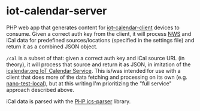 # iot-calendar-server

PHP web app that generates content for [iot-calendar-client](https://github.com/clockspot/iot-calendar-client) devices to consume. Given a correct auth key from the client, it will process [NWS](https://www.weather.gov/documentation/services-web-api) and iCal data for predefined sources/locations (specified in the settings file) and return it as a combined JSON object.

`/cal` is a subset of that: given a correct auth key and iCal source URL (in theory), it will process that source and return it as JSON, in imitation of the [icalendar.org IoT Calendar Service](https://icalendar.org/iot.html). This is/was intended for use with a client that does more of the data fetching and processing on its own (e.g. [nano-test-local](https://github.com/clockspot/iot-calendar-client/tree/master/nano-test-local)), but at this writing I'm prioritizing the "full service" approach described above.

iCal data is parsed with the [PHP ics-parser](https://github.com/u01jmg3/ics-parser) library.